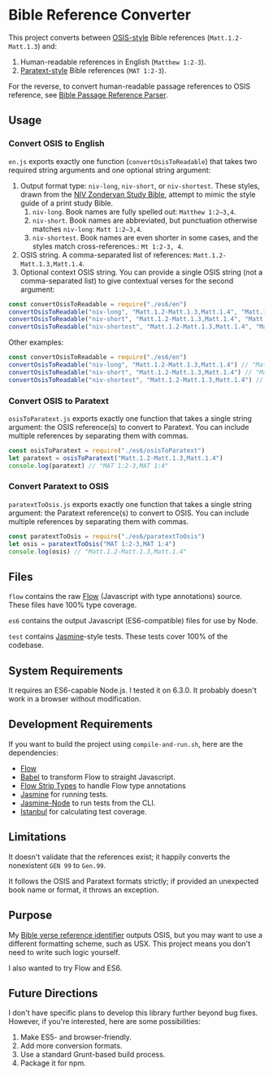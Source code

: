 # Bible Reference Converter

This project converts between [OSIS-style](http://www.bibletechnologies.net/) Bible references (`Matt.1.2-Matt.1.3`) and:

1. Human-readable references in English (`Matthew 1:2-3`).
2. [Paratext-style](https://www.thedigitalbiblelibrary.org/static/docs/usx/elements.html#ref) Bible references (`MAT 1:2-3`).

For the reverse, to convert human-readable passage references to OSIS reference, see [Bible Passage Reference Parser](https://github.com/openbibleinfo/Bible-Passage-Reference-Parser).

## Usage

### Convert OSIS to English

`en.js` exports exactly one function (`convertOsisToReadable`) that takes two required string arguments and one optional string argument:

1. Output format type: `niv-long`, `niv-short`, or `niv-shortest`. These styles, drawn from the [NIV Zondervan Study Bible](http://www.nivzondervanstudybible.com/), attempt to mimic the style guide of a print study Bible.
	1. `niv-long`. Book names are fully spelled out: `Matthew 1:2–3,4`.
	2. `niv-short`. Book names are abbreviated, but punctuation otherwise matches `niv-long`: `Matt 1:2–3,4`.
	3. `niv-shortest`. Book names are even shorter in some cases, and the styles match cross-references.: `Mt 1:2-3, 4`.
2. OSIS string. A comma-separated list of references: `Matt.1.2-Matt.1.3,Matt.1.4`.
3. Optional context OSIS string. You can provide a single OSIS string (not a comma-separated list) to give contextual verses for the second argument:

```javascript
const convertOsisToReadable = require("./es6/en")
convertOsisToReadable("niv-long", "Matt.1.2-Matt.1.3,Matt.1.4", "Matt.1") // "vv. 2–3,4"
convertOsisToReadable("niv-short", "Matt.1.2-Matt.1.3,Matt.1.4", "Matt.1") // "vv. 2–3,4"
convertOsisToReadable("niv-shortest", "Matt.1.2-Matt.1.3,Matt.1.4", "Matt.1") // "ver 2–3,4"
```

Other examples:

```javascript
const convertOsisToReadable = require("./es6/en")
convertOsisToReadable("niv-long", "Matt.1.2-Matt.1.3,Matt.1.4") // "Matthew 1:2–3,4"
convertOsisToReadable("niv-short", "Matt.1.2-Matt.1.3,Matt.1.4") // "Matt 1:2–3,4"
convertOsisToReadable("niv-shortest", "Matt.1.2-Matt.1.3,Matt.1.4") // "Mt 1:2-3, 4"
```

### Convert OSIS to Paratext

`osisToParatext.js` exports exactly one function that takes a single string argument: the OSIS reference(s) to convert to Paratext. You can include multiple references by separating them with commas.

```javascript
const osisToParatext = require("./es6/osisToParatext")
let paratext = osisToParatext("Matt.1.2-Matt.1.3,Matt.1.4")
console.log(paratext) // "MAT 1:2-3,MAT 1:4"
```

### Convert Paratext to OSIS

`paratextToOsis.js` exports exactly one function that takes a single string argument: the Paratext reference(s) to convert to OSIS. You can include multiple references by separating them with commas.

```javascript
const paratextToOsis = require("./es6/paratextToOsis")
let osis = paratextToOsis("MAT 1:2-3,MAT 1:4")
console.log(osis) // "Matt.1.2-Matt.1.3,Matt.1.4"
```

## Files

`flow` contains the raw [Flow](https://flowtype.org/) (Javascript with type annotations) source. These files have 100% type coverage.

`es6` contains the output Javascript (ES6-compatible) files for use by Node.

`test` contains [Jasmine](http://jasmine.github.io/)-style tests. These tests cover 100% of the codebase.

## System Requirements

It requires an ES6-capable Node.js. I tested it on 6.3.0. It probably doesn't work in a browser without modification.

## Development Requirements

If you want to build the project using `compile-and-run.sh`, here are the dependencies:

* [Flow](https://flowtype.org/)
* [Babel](https://babeljs.io/) to transform Flow to straight Javascript.
* [Flow Strip Types](https://www.npmjs.com/package/babel-plugin-transform-flow-strip-types) to handle Flow type annotations
* [Jasmine](http://jasmine.github.io/) for running tests.
* [Jasmine-Node](https://github.com/mhevery/jasmine-node) to run tests from the CLI.
* [Istanbul](https://github.com/gotwarlost/istanbul) for calculating test coverage.

## Limitations

It doesn't validate that the references exist; it happily converts the nonexistent `GEN 99` to `Gen.99`.

It follows the OSIS and Paratext formats strictly; if provided an unexpected book name or format, it throws an exception.

## Purpose

My [Bible verse reference identifier](https://github.com/openbibleinfo/Bible-Passage-Reference-Parser) outputs OSIS, but you may want to use a different formatting scheme, such as USX. This project means you don't need to write such logic yourself.

I also wanted to try Flow and ES6.

## Future Directions

I don't have specific plans to develop this library further beyond bug fixes. However, if you're interested, here are some possibilities:

1. Make ES5- and browser-friendly.
2. Add more conversion formats.
3. Use a standard Grunt-based build process.
4. Package it for npm.
